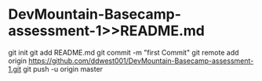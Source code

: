 # DevMountain-Basecamp-assessment-1>>README.md
git init
git add README.md
git commit -m "first Commit"
git remote add origin https://github.com/ddwest001/DevMountain-Basecamp-assessment-1.git
git push -u origin master

